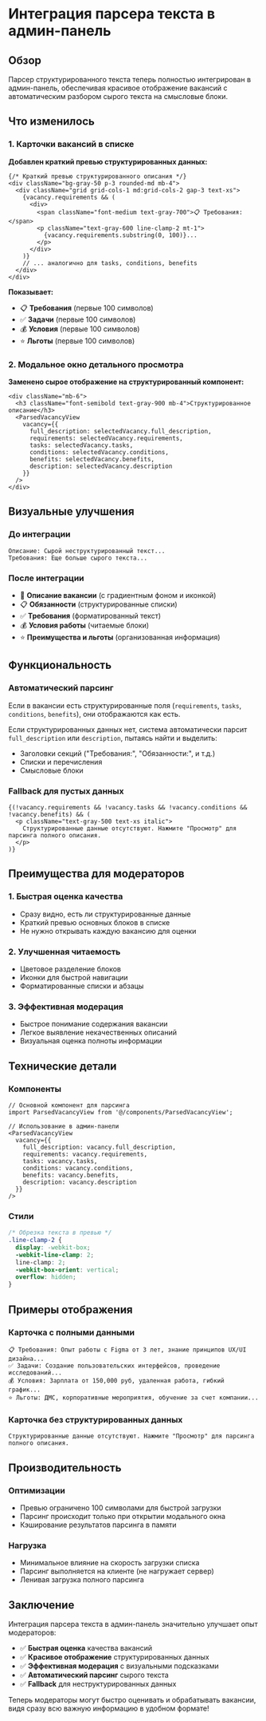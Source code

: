 # Интеграция парсера текста в админ-панель

## Обзор

Парсер структурированного текста теперь полностью интегрирован в админ-панель, обеспечивая красивое отображение вакансий с автоматическим разбором сырого текста на смысловые блоки.

## Что изменилось

### 1. Карточки вакансий в списке

**Добавлен краткий превью структурированных данных:**

```tsx
{/* Краткий превью структурированного описания */}
<div className="bg-gray-50 p-3 rounded-md mb-4">
  <div className="grid grid-cols-1 md:grid-cols-2 gap-3 text-xs">
    {vacancy.requirements && (
      <div>
        <span className="font-medium text-gray-700">📋 Требования:</span>
        <p className="text-gray-600 line-clamp-2 mt-1">
          {vacancy.requirements.substring(0, 100)}...
        </p>
      </div>
    )}
    // ... аналогично для tasks, conditions, benefits
  </div>
</div>
```

**Показывает:**
- 📋 **Требования** (первые 100 символов)
- ✅ **Задачи** (первые 100 символов)  
- 💰 **Условия** (первые 100 символов)
- ⭐ **Льготы** (первые 100 символов)

### 2. Модальное окно детального просмотра

**Заменено сырое отображение на структурированный компонент:**

```tsx
<div className="mb-6">
  <h3 className="font-semibold text-gray-900 mb-4">Структурированное описание</h3>
  <ParsedVacancyView 
    vacancy={{
      full_description: selectedVacancy.full_description,
      requirements: selectedVacancy.requirements,
      tasks: selectedVacancy.tasks,
      conditions: selectedVacancy.conditions,
      benefits: selectedVacancy.benefits,
      description: selectedVacancy.description
    }} 
  />
</div>
```

## Визуальные улучшения

### До интеграции
```
Описание: Сырой неструктурированный текст...
Требования: Еще больше сырого текста...
```

### После интеграции
- 📄 **Описание вакансии** (с градиентным фоном и иконкой)
- 📋 **Обязанности** (структурированные списки)
- ✅ **Требования** (форматированный текст)
- 💰 **Условия работы** (читаемые блоки)
- ⭐ **Преимущества и льготы** (организованная информация)

## Функциональность

### Автоматический парсинг

Если в вакансии есть структурированные поля (`requirements`, `tasks`, `conditions`, `benefits`), они отображаются как есть.

Если структурированных данных нет, система автоматически парсит `full_description` или `description`, пытаясь найти и выделить:
- Заголовки секций ("Требования:", "Обязанности:", и т.д.)
- Списки и перечисления
- Смысловые блоки

### Fallback для пустых данных

```tsx
{(!vacancy.requirements && !vacancy.tasks && !vacancy.conditions && !vacancy.benefits) && (
  <p className="text-gray-500 text-xs italic">
    Структурированные данные отсутствуют. Нажмите "Просмотр" для парсинга полного описания.
  </p>
)}
```

## Преимущества для модераторов

### 1. Быстрая оценка качества
- Сразу видно, есть ли структурированные данные
- Краткий превью основных блоков в списке
- Не нужно открывать каждую вакансию для оценки

### 2. Улучшенная читаемость
- Цветовое разделение блоков
- Иконки для быстрой навигации
- Форматированные списки и абзацы

### 3. Эффективная модерация
- Быстрое понимание содержания вакансии
- Легкое выявление некачественных описаний
- Визуальная оценка полноты информации

## Технические детали

### Компоненты

```tsx
// Основной компонент для парсинга
import ParsedVacancyView from '@/components/ParsedVacancyView';

// Использование в админ-панели
<ParsedVacancyView 
  vacancy={{
    full_description: vacancy.full_description,
    requirements: vacancy.requirements,
    tasks: vacancy.tasks,
    conditions: vacancy.conditions,
    benefits: vacancy.benefits,
    description: vacancy.description
  }} 
/>
```

### Стили

```css
/* Обрезка текста в превью */
.line-clamp-2 {
  display: -webkit-box;
  -webkit-line-clamp: 2;
  line-clamp: 2;
  -webkit-box-orient: vertical;
  overflow: hidden;
}
```

## Примеры отображения

### Карточка с полными данными
```
📋 Требования: Опыт работы с Figma от 3 лет, знание принципов UX/UI дизайна...
✅ Задачи: Создание пользовательских интерфейсов, проведение исследований...
💰 Условия: Зарплата от 150,000 руб, удаленная работа, гибкий график...
⭐ Льготы: ДМС, корпоративные мероприятия, обучение за счет компании...
```

### Карточка без структурированных данных
```
Структурированные данные отсутствуют. Нажмите "Просмотр" для парсинга полного описания.
```

## Производительность

### Оптимизации
- Превью ограничено 100 символами для быстрой загрузки
- Парсинг происходит только при открытии модального окна
- Кэширование результатов парсинга в памяти

### Нагрузка
- Минимальное влияние на скорость загрузки списка
- Парсинг выполняется на клиенте (не нагружает сервер)
- Ленивая загрузка полного парсинга

## Заключение

Интеграция парсера текста в админ-панель значительно улучшает опыт модераторов:

- ✅ **Быстрая оценка** качества вакансий
- ✅ **Красивое отображение** структурированных данных  
- ✅ **Эффективная модерация** с визуальными подсказками
- ✅ **Автоматический парсинг** сырого текста
- ✅ **Fallback** для неструктурированных данных

Теперь модераторы могут быстро оценивать и обрабатывать вакансии, видя сразу всю важную информацию в удобном формате!











